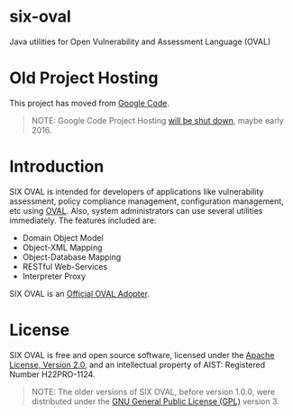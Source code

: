 six-oval
========

Java utilities for Open Vulnerability and Assessment Language (OVAL)


# Old Project Hosting
This project has moved from [Google Code](https://code.google.com/p/six-oval/).

> NOTE: Google Code Project Hosting [will be shut down](http://google-opensource.blogspot.jp/2015/03/farewell-to-google-code.html), maybe early 2016.


# Introduction
SIX OVAL is intended for developers of applications like vulnerability assessment, 
policy compliance management, configuration management, etc using 
[OVAL](http://oval.mitre.org/index.html). 
Also, system administrators can use several utilities immediately. 
The features included are:
* Domain Object Model
* Object-XML Mapping
* Object-Database Mapping
* RESTful Web-Services
* Interpreter Proxy

SIX OVAL is an [Official OVAL Adopter](http://oval.mitre.org/adoption/official_adopters.html).


# License
SIX OVAL is free and open source software, licensed under the 
[Apache License, Version 2.0](http://www.apache.org/licenses/), 
and an intellectual property of AIST: Registered Number H22PRO-1124.

> NOTE: The older versions of SIX OVAL, before version 1.0.0, were distributed under the 
> [GNU General Public License (GPL)](http://www.gnu.org/licenses/gpl.html) version 3.



